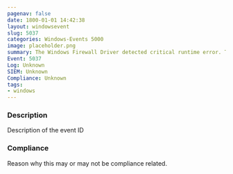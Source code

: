 ```yaml
---
pagenav: false
date: 1800-01-01 14:42:38
layout: windowsevent
slug: 5037
categories: Windows-Events 5000
image: placeholder.png
summary: The Windows Firewall Driver detected critical runtime error. Terminating
Event: 5037
Log: Unknown
SIEM: Unknown
Compliance: Unknown
tags:
- windows
---
```


### Description

Description of the event ID

### Compliance

Reason why this may or may not be compliance related.
